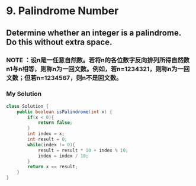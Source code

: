 # 9. Palindrome Number

## Determine whether an integer is a palindrome. Do this without extra space.

### NOTE ：设n是一任意自然数。若将n的各位数字反向排列所得自然数n1与n相等，则称n为一回文数。例如，若n=1234321，则称n为一回文数；但若n=1234567，则n不是回文数。

### My Solution

```java
class Solution {
    public boolean isPalindrome(int x) {
        if(x < 0){
            return false;
        }
        int index = x;
        int result = 0;
        while(index != 0){
            result = result * 10 + index % 10;
            index = index / 10;
        }
        return x == result;
    }
}
```
